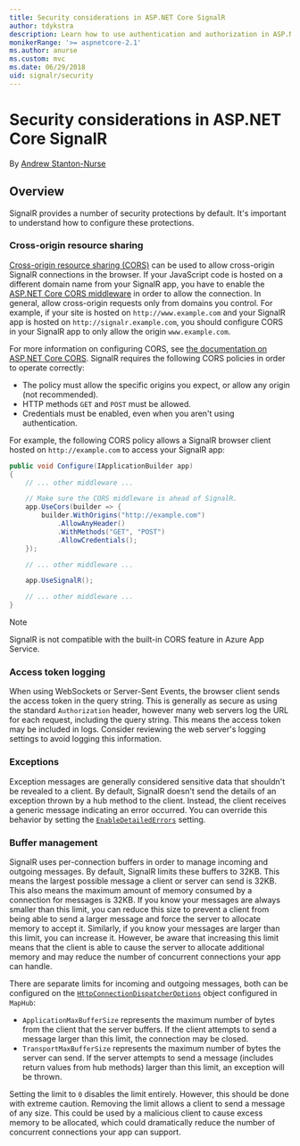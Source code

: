 ```yaml
---
title: Security considerations in ASP.NET Core SignalR
author: tdykstra
description: Learn how to use authentication and authorization in ASP.NET Core SignalR.
monikerRange: '>= aspnetcore-2.1'
ms.author: anurse
ms.custom: mvc
ms.date: 06/29/2018
uid: signalr/security
---
```


# Security considerations in ASP.NET Core SignalR

By [Andrew Stanton-Nurse](https://twitter.com/anurse)

## Overview

SignalR provides a number of security protections by default. It's important to understand how to configure these protections.

### Cross-origin resource sharing

[Cross-origin resource sharing (CORS)](https://en.wikipedia.org/wiki/Cross-origin_resource_sharing) can be used to allow cross-origin SignalR connections in the browser. If your JavaScript code is hosted on a different domain name from your SignalR app, you have to enable the [ASP.NET Core CORS middleware](xref:security/cors) in order to allow the connection. In general, allow cross-origin requests only from domains you control. For example, if your site is hosted on `http://www.example.com` and your SignalR app is hosted on `http://signalr.example.com`, you should configure CORS in your SignalR app to only allow the origin `www.example.com`.

For more information on configuring CORS, see [the documentation on ASP.NET Core CORS](xref:security/cors). SignalR requires the following CORS policies in order to operate correctly:

* The policy must allow the specific origins you expect, or allow any origin (not recommended).
* HTTP methods `GET` and `POST` must be allowed.
* Credentials must be enabled, even when you aren't using authentication.

For example, the following CORS policy allows a SignalR browser client hosted on `http://example.com` to access your SignalR app:

```csharp
public void Configure(IApplicationBuilder app)
{
    // ... other middleware ...

    // Make sure the CORS middleware is ahead of SignalR.
    app.UseCors(builder => {
        builder.WithOrigins("http://example.com")
            .AllowAnyHeader()
            .WithMethods("GET", "POST")
            .AllowCredentials();
    });

    // ... other middleware ...

    app.UseSignalR();

    // ... other middleware ...
}
```

> [!NOTE]
> SignalR is not compatible with the built-in CORS feature in Azure App Service.

### Access token logging

When using WebSockets or Server-Sent Events, the browser client sends the access token in the query string. This is generally as secure as using the standard `Authorization` header, however many web servers log the URL for each request, including the query string. This means the access token may be included in logs. Consider reviewing the web server's logging settings to avoid logging this information.

### Exceptions

Exception messages are generally considered sensitive data that shouldn't be revealed to a client. By default, SignalR doesn't send the details of an exception thrown by a hub method to the client. Instead, the client receives a generic message indicating an error occurred. You can override this behavior by setting the [`EnableDetailedErrors`](xref:signalr/configuration#configure-server-options) setting.

### Buffer management

SignalR uses per-connection buffers in order to manage incoming and outgoing messages. By default, SignalR limits these buffers to 32KB. This means the largest possible message a client or server can send is 32KB. This also means the maximum amount of memory consumed by a connection for messages is 32KB. If you know your messages are always smaller than this limit, you can reduce this size to prevent a client from being able to send a larger message and force the server to allocate memory to accept it. Similarly, if you know your messages are larger than this limit, you can increase it. However, be aware that increasing this limit means that the client is able to cause the server to allocate additional memory and may reduce the number of concurrent connections your app can handle.

There are separate limits for incoming and outgoing messages, both can be configured on the [`HttpConnectionDispatcherOptions`](xref:signalr/configuration#configure-server-options) object configured in `MapHub`:

* `ApplicationMaxBufferSize` represents the maximum number of bytes from the client that the server buffers. If the client attempts to send a message larger than this limit, the connection may be closed.
* `TransportMaxBufferSize` represents the maximum number of bytes the server can send. If the server attempts to send a message (includes return values from hub methods) larger than this limit, an exception will be thrown.

Setting the limit to `0` disables the limit entirely. However, this should be done with extreme caution. Removing the limit allows a client to send a message of any size. This could be used by a malicious client to cause excess memory to be allocated, which could dramatically reduce the number of concurrent connections your app can support.
